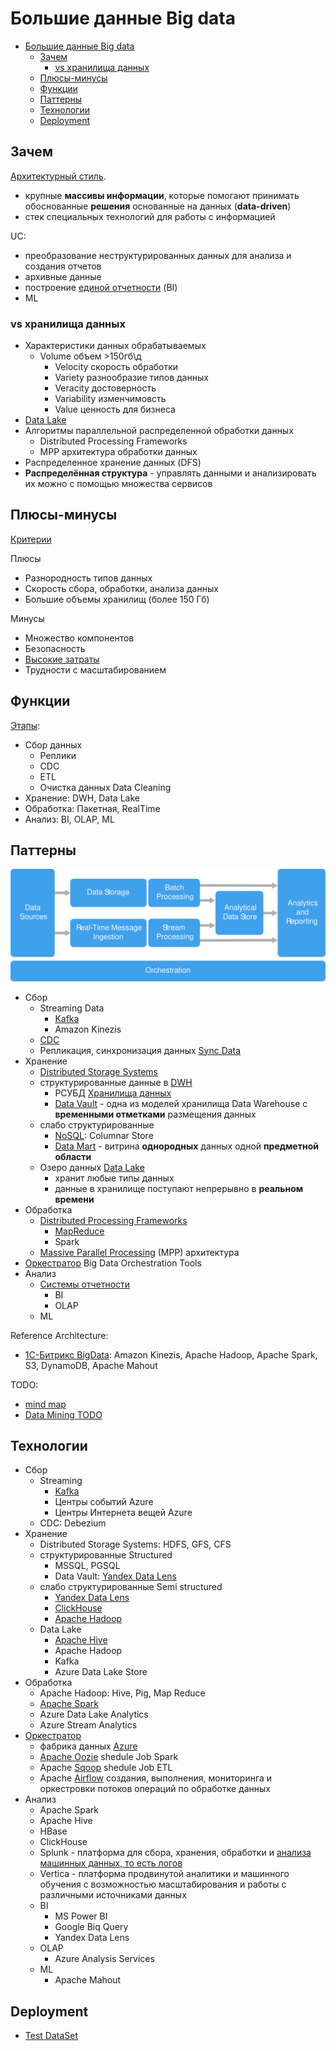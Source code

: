 # Большие данные Big data

- [Большие данные Big data](#большие-данные-big-data)
  - [Зачем](#зачем)
    - [vs хранилища данных](#vs-хранилища-данных)
  - [Плюсы-минусы](#плюсы-минусы)
  - [Функции](#функции)
  - [Паттерны](#паттерны)
  - [Технологии](#технологии)
  - [Deployment](#deployment)

## Зачем

[Архитектурный стиль](../arch.styles.md).

- крупные __массивы информации__, которые помогают принимать обоснованные __решения__ основанные на данных (__data-driven__)
- стек специальных технологий для работы с информацией

UC:

- преобразование неструктурированных данных для анализа и создания отчетов
- архивные данные
- построение [единой отчетности](../system.class/report.md) (BI)
- ML

### vs хранилища данных

- Характеристики данных обрабатываемых
  - Volume объем >150гб\д
	- Velocity скорость обработки
	- Variety разнообразие типов данных
	- Veracity достоверность
	- Variability изменчимовсть
	- Value ценность для бизнеса
- [Data Lake](../pattern/system.design/data.lake.md#vs-хранилища-данных)
- Алгоритмы параллельной распределенной обработки данных
  - Distributed Processing Frameworks
  - MPP архитектура обработки данных
- Распределенное хранение данных (DFS)
- __Распределённая структура__ - управлять данными и анализировать их можно с помощью множества сервисов

## Плюсы-минусы

[Критерии](../arch.criteria.md)

Плюсы

- Разнородность типов данных
- Скорость сбора, обработки, анализа данных
- Большие объемы хранилищ (более 150 Гб)

Минусы

- Множество компонентов
- Безопасность
- [Высокие затраты](https://yandex.cloud/ru/docs/glossary/bigdata)
- Трудности с масштабированием

## Функции

[Этапы](https://practicum.yandex.ru/blog/chto-takoe-big-data/):

- Сбор данных
  - Реплики
  - CDC
  - ETL
  - Очистка данных Data Cleaning
- Хранение: DWH, Data Lake
- Обработка: Пакетная, RealTime
- Анализ: BI, OLAP, ML

## Паттерны

![arch](../../img/arch/big.data.arch.svg)

- Сбор
  - Streaming Data
    - [Kafka](../../technology/middleware/messagebus/kafka.md)
    - Amazon Kinezis
  - [CDC](../system.class/cdc.md)
  - Репликация, синхронизация данных [Sync Data](../pattern/sync.data.md)
- Хранение
  - [Distributed Storage Systems](../../technology/filesystem/dfs.md)
  - структурированные данные в [DWH](../system.class/dwh.md)
      - РСУБД [Хранилища данных](../store.md)
      - [Data Vault](../pattern/system.design/data.vault.md) - одна из моделей хранилища Data Warehouse с __временными отметками__ размещения данных
  - слабо структурированные
    - [NoSQL](../store.nosql.md): Columnar Store  
    - [Data Mart](../pattern/system.design/data.mart.md) - витрина __однородных__ данных одной __предметной области__
  - Озеро данных [Data Lake](../pattern/system.design/data.lake.md)
    - хранит любые типы данных
    - данные в хранилище поступают непрерывно в __реальном времени__
- Обработка
  - [Distributed Processing Frameworks](https://gogeometry.com/software/big-data-mind-map.html)
    - [MapReduce](../pattern/system.design/map.reduce.md)
    - Spark
  - [Massive Parallel Processing](mpp.md) (MPP) архитектура
- [Оркестратор](https://docs.microsoft.com/ru-ru/azure/architecture/guide/architecture-styles/big-data) Big Data Orchestration Tools
- Анализ
  - [Системы отчетности](../system.class/report.md)
    - BI
    - OLAP
  - ML

Reference Architecture:

- [1С-Битрикс BigData](http://habrahabr.ru/post/272041/): Amazon Kinezis, Apache Hadoop, Apache Spark, S3, DynamoDB, Apache Mahout

TODO:

- [mind map](https://360digitmg.com/mindmap/big-data)
- [Data Mining TODO](https://coderlessons.com/tutorials/bolshie-dannye-i-analitika/teoriia-khraneniia-dannykh/21-data-mining-protiv-khranilishcha-dannykh)

## Технологии

- Сбор
  - Streaming
    - [Kafka](../../technology/middleware/messagebus/kafka.md)
    - Центры событий Azure
    - Центры Интернета вещей Azure
  - CDC: Debezium
- Хранение
  - Distributed Storage Systems: HDFS, GFS, CFS
  - структурированные Structured
    - MSSQL, PGSQL
    - Data Vault: [Yandex Data Lens](../../technology/store/yandex.data.lens.md)
  - слабо структурированные Semi structured
    - [Yandex Data Lens](../../technology/store/yandex.data.lens.md)
    - [ClickHouse](../../technology/store/clickhouse.md)
    - [Apache Hadoop](../../technology/store/apache.hadoop.md)
  - Data Lake
    - [Apache Hive](../../technology/store/apache.hive.md)
    - Apache Hadoop
    - Kafka
    - Azure Data Lake Store
- Обработка
  - Apache Hadoop: Hive, Pig, Map Reduce
  - [Apache Spark](../../technology/store/apache.spark.md)
  - Azure Data Lake Analytics
  - Azure Stream Analytics
- [Оркестратор](https://docs.microsoft.com/ru-ru/azure/architecture/guide/architecture-styles/big-data)
  - фабрика данных [Azure](../../technology/azure.md)
  - [Apache Oozie](../../technology/apache.oozie.md) shedule Job Spark
  - Apache [Sqoop](../../technology/apache.sqoop.md) shedule Job ETL
  - Apache [Airflow](../../technology/apache.airflow.md) создания, выполнения, мониторинга и оркестровки потоков операций по обработке данных
- Анализ
  - Apache Spark
  - Apache Hive
  - HBase
  - ClickHouse
  - Splunk - платформа для сбора, хранения, обработки и [анализа машинных данных, то есть логов](https://habr.com/ru/companies/tssolution/articles/323814/)
  - Vertica - платформа продвинутой аналитики и машинного обучения с возможностью масштабирования и работы с различными источниками данных
  - BI
    - MS Power BI
    - Google Biq Query
    - Yandex Data Lens
  - OLAP
    - Azure Analysis Services
  - ML
    - Apache Mahout

## Deployment

- [Test DataSet](https://habr.com/ru/companies/edison/articles/480408/)
